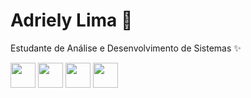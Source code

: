 # Adriely Lima 👋

 Estudante de Análise e Desenvolvimento de Sistemas ✨

 
 <img src="https://cdn.jsdelivr.net/gh/devicons/devicon@latest/icons/html5/html5-original.svg" width="40" height="40"/>        
 <img src="https://cdn.jsdelivr.net/gh/devicons/devicon@latest/icons/css3/css3-original.svg" width="40" height="40"/>
 <img src="https://cdn.jsdelivr.net/gh/devicons/devicon@latest/icons/javascript/javascript-original.svg" width="40" height="40"/>
 <img loading="lazy" src="https://cdn.jsdelivr.net/gh/devicons/devicon/icons/git/git-original.svg" width="40" height="40"/>

          
          
          

<!--
**adrielylma/adrielylma** is a ✨ _special_ ✨ repository because its `README.md` (this file) appears on your GitHub profile.

Here are some ideas to get you started:

- 🔭 I’m currently working on ...
- 🌱 I’m currently learning ...
- 👯 I’m looking to collaborate on ...
- 🤔 I’m looking for help with ...
- 💬 Ask me about ...
- 📫 How to reach me: ...
- 😄 Pronouns: ...
- ⚡ Fun fact: ...
-->
